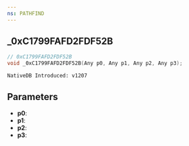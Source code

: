 ```yaml
---
ns: PATHFIND
---
```

## _0xC1799FAFD2FDF52B

```c
// 0xC1799FAFD2FDF52B
void _0xC1799FAFD2FDF52B(Any p0, Any p1, Any p2, Any p3);
```

```
NativeDB Introduced: v1207
```

## Parameters
* **p0**:
* **p1**:
* **p2**:
* **p3**:
